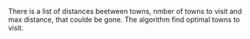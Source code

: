 There is a list of distances beetween towns, nmber of towns to visit and max distance, that coulde be gone. The algorithm find optimal towns to visit.

